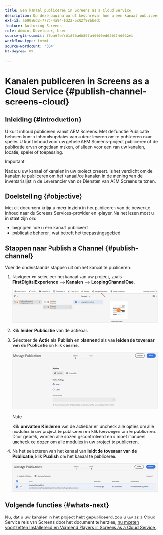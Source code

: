 ```yaml
---
title: Een kanaal publiceren in Screens as a Cloud Service
description: Op deze pagina wordt beschreven hoe u een kanaal publiceert in Screens as a Cloud Service.
exl-id: a69086d2-777c-4a94-bd22-5c02f98bbedb
feature: Authoring Screens
role: Admin, Developer, User
source-git-commit: f9ba9fefc61876a60567a40000ed6303740032e1
workflow-type: tm+mt
source-wordcount: '304'
ht-degree: 0%

---
```


# Kanalen publiceren in Screens as a Cloud Service {#publish-channel-screens-cloud}

## Inleiding {#introduction}

U kunt inhoud publiceren vanuit AEM Screens. Met de functie Publicatie beheren kunt u inhoudsupdates van auteur leveren om te publiceren naar speler. U kunt inhoud voor uw gehele AEM Screens-project publiceren of de publicatie ervan ongedaan maken, of alleen voor een van uw kanalen, locatie, speler of toepassing.

>[!IMPORTANT]
>Nadat u uw kanaal of kanalen in uw project creeert, is het verplicht om de kanalen te publiceren om het kanaal/de kanalen in de mening van de inventarislijst in de Leverancier van de Diensten van AEM Screens te tonen.

## Doelstelling {#objective}

Met dit document krijgt u meer inzicht in het publiceren van de bewerkte inhoud naar de Screens Services-provider en -player. Na het lezen moet u in staat zijn om:

* begrijpen hoe u een kanaal publiceert
* publicatie beheren, wat betreft het toepassingsgebied

## Stappen naar Publish a Channel {#publish-channel}

Voer de onderstaande stappen uit om het kanaal te publiceren:

1. Navigeer en selecteer het kanaal van uw project, zoals **FirstDigitalExperience** —> **Kanalen** —> **LoopingChannelOne**.

   ![&#x200B; Uitgezochte Kanaal &#x200B;](/help/screens-cloud/assets/create-content/managepub-1.png)

1. Klik **leiden Publicatie** van de actiebar.

1. Selecteer de **Actie** als **Publish** en **plannend** als **&#x200B;**&#x200B;van **leiden de tovenaar van de Publicatie** en klik **daarna**.

   ![&#x200B; Uitgezochte Actie van Publish &#x200B;](/help/screens-cloud/assets/create-content/managepub-2.png)

   >[!NOTE]
   >Klik **omvatten Kinderen** van de actiebar en uncheck alle opties om alle modules in uw project te publiceren en klik toevoegen om te publiceren. Door gebrek, worden alle dozen gecontroleerd en u moet manueel uncheck de dozen om alle modules in uw project te publiceren.

1. Na het selecteren van het kanaal van **leidt de tovenaar van de Publicatie**, klik **Publish** om het kanaal te publiceren.

   ![&#x200B; Publish het Kanaal &#x200B;](/help/screens-cloud/assets/create-content/managepub-3.png)


## Volgende functies {#whats-next}

Nu, dat u uw kanalen in het project hebt gepubliceerd, zou u uw as a Cloud Service reis van Screens door het document te herzien, [&#x200B; nu moeten voortzetten Installerend en Vormend Players in Screens as a Cloud Service &#x200B;](/help/screens-cloud/managing-players-registration/installing-screens-cloud-player.md).
